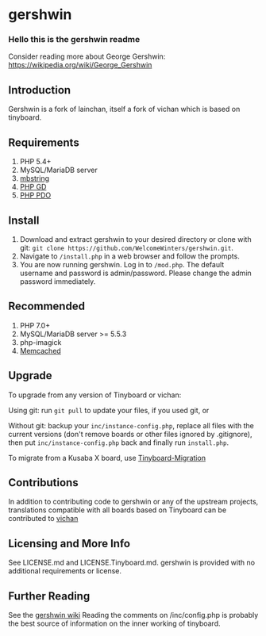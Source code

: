  gershwin
==========
### Hello this is the gershwin readme

Consider reading more about George Gershwin:
https://wikipedia.org/wiki/George_Gershwin

## Introduction
Gershwin is a fork of lainchan, itself a fork of vichan which is based on tinyboard. 

## Requirements
1. PHP 5.4+
2. MySQL/MariaDB server
3. [mbstring](http://www.php.net/manual/en/mbstring.installation.php) 
4. [PHP GD](http://www.php.net/manual/en/intro.image.php)
5. [PHP PDO](http://www.php.net/manual/en/intro.pdo.php)

## Install
1. Download and extract gershwin to your desired directory or clone with git: `git clone https://github.com/WelcomeWinters/gershwin.git`.
2. Navigate to `/install.php` in a web browser and follow the prompts.
3. You are now running gershwin. Log in to `/mod.php`. The default username and password is admin/password. Please change the admin password immediately.

## Recommended
1. PHP 7.0+
2. MySQL/MariaDB server >= 5.5.3
3. php-imagick
4. [Memcached](http://www.php.net/manual/en/intro.memcached.php)

## Upgrade
To upgrade from any version of Tinyboard or vichan:

Using git: run `git pull` to update your files, if you used git, or

Without git: backup your `inc/instance-config.php`, replace all files with the current versions (don't remove boards or other files ignored by .gitignore), then put `inc/instance-config.php` back and finally run `install.php`.

To migrate from a Kusaba X board, use [Tinyboard-Migration](http://github.com/vichan-devel/Tinyboard-Migration)

## Contributions
In addition to contributing code to gershwin or any of the upstream projects, translations compatible with all boards based on Tinyboard can be contributed to [vichan](https://www.transifex.com/projects/p/tinyboard-vichan-devel/)

## Licensing and More Info
See LICENSE.md and LICENSE.Tinyboard.md. gershwin is provided with no additional requirements or license. 

## Further Reading
See the [gershwin wiki](https://github.com/WelcomeWinters/gershwin/wiki)
Reading the comments on /inc/config.php is probably the best source of information on the inner working of tinyboard.

